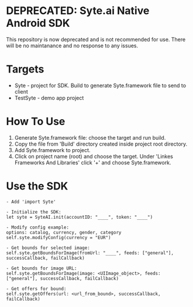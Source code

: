 # DEPRECATED: Syte.ai Native Android SDK

This repository is now deprecated and is not recommended for use. There will be no maintanance and no response to any issues.


# Targets

 - Syte - project for SDK. Build to generate Syte.framework file to send to client
 - TestSyte - demo app project

# How To Use

 1. Generate Syte.framework file: choose the target and run build.
 2. Copy the file from 'Build' directory created inside project root directory.
 3. Add Syte.framework to project.
 4. Click on project name (root) and choose the target. Under 'Linkes Frameworks And Libraries' click '+' and choose Syte.framework.

# Use the SDK

    - Add 'import Syte'

    - Initialize the SDK:
    let syte = SyteAI.init(accountID: "____", token: "____")
    
    - Modify config example:
    options: catalog, currency, gender, category
    self.syte.modifyConfig(currency = "EUR")
    
    - Get bounds for selected image:
    self.syte.getBoundsForImage(fromUrl: "____", feeds: ["general"], successCallback, failCallback)
    
    - Get bounds for image URL:
    self.syte.getBoundsForImage(image: <UIImage_object>, feeds: ["general"], successCallback, failCallback)
    
    - Get offers for bound:
    self.syte.getOffers(url: <url_from_bound>, successCallback, failCallback)
